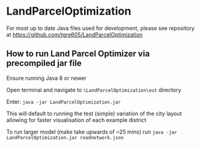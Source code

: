 # LandParcelOptimization

For most up to date Java files used for development, please see repository at https://github.com/tgre605/LandParcelOptimization

## How to run Land Parcel Optimizer via precompiled jar file

Ensure running Java 8 or newer

Open terminal and navigate to `\LandParcelOptimization\out` directory

Enter: `java -jar LandParcelOptimization.jar`

This will default to running the test (simple) variation of the city layout allowing for faster visualisation of each example district

To run larger model (make take upwards of ~25 mins) run `java -jar LandParcelOptimization.jar roadnetwork.json`
